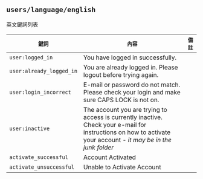 ## `users/language/english` 
英文鍵詞列表

| `鍵詞` | `內容` | `備註` |
| --- | --- | --- |
| <a name="user:logged_in"></a>`user:logged_in` | You have logged in successfully. | |
| <a name="user:already_logged_in"></a>`user:already_logged_in` | You are already logged in. Please logout before trying again. | |
| <a name="user:login_incorrect"></a>`user:login_incorrect` | E-mail or password do not match. Please check your login and make sure CAPS LOCK is not on. | |
| <a name="user:inactive"></a>`user:inactive` | The account you are trying to access is currently inactive.<br />Check your e-mail for instructions on how to activate your account - <em>it may be in the junk folder | |
| <a name="activate_successful"></a> `activate_successful` |Account Activated | |
| <a name="activate_unsuccessful"></a> `activate_unsuccessful` | Unable to Activate Account | |